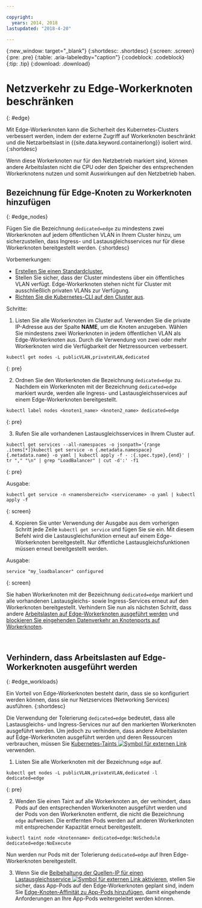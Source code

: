 ```yaml
---

copyright:
  years: 2014, 2018
lastupdated: "2018-4-20"

---
```


{:new_window: target="_blank"}
{:shortdesc: .shortdesc}
{:screen: .screen}
{:pre: .pre}
{:table: .aria-labeledby="caption"}
{:codeblock: .codeblock}
{:tip: .tip}
{:download: .download}

# Netzverkehr zu Edge-Workerknoten beschränken
{: #edge}

Mit Edge-Workerknoten kann die Sicherheit des Kubernetes-Clusters verbessert werden, indem der externe Zugriff auf Workerknoten beschränkt und die Netzarbeitslast in {{site.data.keyword.containerlong}} isoliert wird.
{:shortdesc}

Wenn diese Workerknoten nur für den Netzbetrieb markiert sind, können andere Arbeitslasten nicht die CPU oder den Speicher des entsprechenden Workerknotens nutzen und somit Auswirkungen auf den Netzbetrieb haben.




## Bezeichnung für Edge-Knoten zu Workerknoten hinzufügen
{: #edge_nodes}

Fügen Sie die Bezeichnung `dedicated=edge` zu mindestens zwei Workerknoten auf jedem öffentlichen VLAN in Ihrem Cluster hinzu, um sicherzustellen, dass Ingress- und  Lastausgleichsservices nur für diese Workerknoten bereitgestellt werden.
{:shortdesc}

Vorbemerkungen:

- [Erstellen Sie einen Standardcluster.](cs_clusters.html#clusters_cli)
- Stellen Sie sicher, dass der Cluster mindestens über ein öffentliches VLAN verfügt. Edge-Workerknoten stehen nicht für Cluster mit ausschließlich privaten VLANs zur Verfügung.
- [Richten Sie die Kubernetes-CLI auf den Cluster aus](cs_cli_install.html#cs_cli_configure).

Schritte:

1. Listen Sie alle Workerknoten im Cluster auf. Verwenden Sie die private IP-Adresse aus der Spalte **NAME**, um die Knoten anzugeben. Wählen Sie mindestens zwei Workerknoten in jedem öffentlichen VLAN als Edge-Workerknoten aus. Durch die Verwendung von zwei oder mehr Workerknoten wird die Verfügbarkeit der Netzressourcen verbessert.

  ```
  kubectl get nodes -L publicVLAN,privateVLAN,dedicated
  ```
  {: pre}

2. Ordnen Sie den Workerknoten die Bezeichnung `dedicated=edge` zu. Nachdem ein Workerknoten mit der Bezeichnung `dedicated=edge` markiert wurde, werden alle Ingress- und Lastausgleichsservices auf einem Edge-Workerknoten bereitgestellt.

  ```
  kubectl label nodes <knoten1_name> <knoten2_name> dedicated=edge
  ```
  {: pre}

3. Rufen Sie alle vorhandenen Lastausgleichsservices in Ihrem Cluster auf.

  ```
  kubectl get services --all-namespaces -o jsonpath='{range .items[*]}kubectl get service -n {.metadata.namespace} {.metadata.name} -o yaml | kubectl apply -f - :{.spec.type},{end}' | tr "," "\n" | grep "LoadBalancer" | cut -d':' -f1
  ```
  {: pre}

  Ausgabe:

  ```
  kubectl get service -n <namensbereich> <servicename> -o yaml | kubectl apply -f
  ```
  {: screen}

4. Kopieren Sie unter Verwendung der Ausgabe aus dem vorherigen Schritt jede Zeile `kubectl get service` und fügen Sie sie ein. Mit diesem Befehl wird die Lastausgleichsfunktion erneut auf einem Edge-Workerknoten bereitgestellt. Nur öffentliche Lastausgleichsfunktionen müssen erneut bereitgestellt werden.

  Ausgabe:

  ```
  service "my_loadbalancer" configured
  ```
  {: screen}

Sie haben Workerknoten mit der Bezeichnung `dedicated=edge` markiert und alle vorhandenen Lastausgleichs- sowie Ingress-Services erneut auf den Workerknoten bereitgestellt. Verhindern Sie nun als nächsten Schritt, dass andere [Arbeitslasten auf Edge-Workerknoten ausgeführt werden](#edge_workloads) und [blockieren Sie eingehenden Datenverkehr an Knotenports auf Workerknoten](cs_network_policy.html#block_ingress).

<br />


## Verhindern, dass Arbeitslasten auf Edge-Workerknoten ausgeführt werden
{: #edge_workloads}

Ein Vorteil von Edge-Workerknoten besteht darin, dass sie so konfiguriert werden können, dass sie nur Netzservices (Networking Services) ausführen.
{:shortdesc}

Die Verwendung der Tolerierung `dedicated=edge` bedeutet, dass alle Lastausgleichs- und Ingress-Services nur auf den markierten Workerknoten ausgeführt werden. Um jedoch zu verhindern, dass andere Arbeitslasten auf Edge-Workerknoten ausgeführt werden und deren Ressourcen verbrauchen, müssen Sie [Kubernetes-Taints ![Symbol für externen Link](../icons/launch-glyph.svg "Symbol für externen Link")](https://kubernetes.io/docs/concepts/configuration/taint-and-toleration/) verwenden.


1. Listen Sie alle Workerknoten mit der Bezeichnung `edge` auf.

  ```
  kubectl get nodes -L publicVLAN,privateVLAN,dedicated -l dedicated=edge
  ```
  {: pre}

2. Wenden Sie einen Taint auf alle Workerknoten an, der verhindert, dass Pods auf den entsprechenden Workerknoten ausgeführt werden und der Pods von den Workerknoten entfernt, die nicht die Bezeichnung `edge` aufweisen. Die entfernten Pods werden auf anderen Workerknoten mit entsprechender Kapazität erneut bereitgestellt.

  ```
  kubectl taint node <knotenname> dedicated=edge:NoSchedule dedicated=edge:NoExecute
  ```
  Nun werden nur Pods mit der Tolerierung `dedicated=edge` auf Ihren Edge-Workerknoten bereitgestellt.

3. Wenn Sie die [Beibehaltung der Quellen-IP für einen Lastausgleichsservice ![Symbol für externen Link](../icons/launch-glyph.svg "Symbol für externen Link") aktivieren](https://kubernetes.io/docs/tutorials/services/source-ip/#source-ip-for-services-with-typeloadbalancer), stellen Sie sicher, dass App-Pods auf den Edge-Workerknoten geplant sind, indem Sie [Edge-Knoten-Affinität zu App-Pods hinzufügen](cs_loadbalancer.html#edge_nodes), damit eingehende Anforderungen an Ihre App-Pods weitergeleitet werden können. 

